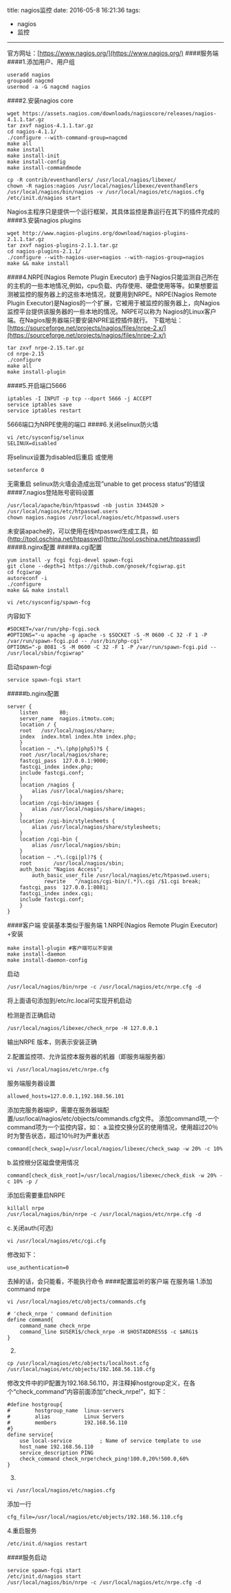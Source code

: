 title: nagios监控
date: 2016-05-8 16:21:36
tags:
- nagios
- 监控
---
官方网址：[https://www.nagios.org/](https://www.nagios.org/)
####服务端
####1.添加用户、用户组
```shell
useradd nagios
groupadd nagcmd
usermod -a -G nagcmd nagios
```
####2.安装nagios core
```shell
wget https://assets.nagios.com/downloads/nagioscore/releases/nagios-4.1.1.tar.gz
tar zxvf nagios-4.1.1.tar.gz
cd nagios-4.1.1/
./configure --with-command-group=nagcmd
make all
make install
make install-init
make install-config
make install-commandmode

cp -R contrib/eventhandlers/ /usr/local/nagios/libexec/
chown -R nagios:nagios /usr/local/nagios/libexec/eventhandlers
/usr/local/nagios/bin/nagios -v /usr/local/nagios/etc/nagios.cfg
/etc/init.d/nagios start
```
Nagios主程序只是提供一个运行框架，其具体监控是靠运行在其下的插件完成的
####3.安装nagios plugins
```shell
wget http://www.nagios-plugins.org/download/nagios-plugins-2.1.1.tar.gz
tar zxvf nagios-plugins-2.1.1.tar.gz
cd nagios-plugins-2.1.1/
./configure --with-nagios-user=nagios --with-nagios-group=nagios
make && make install
```
####4.NRPE(Nagios Remote Plugin Executor)
由于Nagios只能监测自己所在的主机的一些本地情况,例如，cpu负载、内存使用、硬盘使用等等。如果想要监测被监控的服务器上的这些本地情况，就要用到NRPE。NRPE(Nagios Remote Plugin Executor)是Nagios的一个扩展，它被用于被监控的服务器上，向Nagios监控平台提供该服务器的一些本地的情况。NRPE可以称为 Nagios的Linux客户端。在Nagios服务器端只要安装NPRE监控插件就行。
下载地址：[https://sourceforge.net/projects/nagios/files/nrpe-2.x/](https://sourceforge.net/projects/nagios/files/nrpe-2.x/)
```shell
tar zxvf nrpe-2.15.tar.gz
cd nrpe-2.15
./configure
make all
make install-plugin
```
####5.开启端口5666
```shell
iptables -I INPUT -p tcp --dport 5666 -j ACCEPT
service iptables save
service iptables restart
```
5666端口为NRPE使用的端口
####6.关闭selinux防火墙
```shell
vi /etc/sysconfig/selinux
SELINUX=disabled
```
将selinux设置为disabled后重启
或使用
```shell
setenforce 0
```
无需重启
selinux防火墙会造成出现”unable to get process status“的错误
####7.nagios登陆账号密码设置
```shell
/usr/local/apache/bin/htpasswd -nb justin 3344520 > /usr/local/nagios/etc/htpasswd.users
chown nagios.nagios /usr/local/nagios/etc/htpasswd.users
```
未安装apache的，可以使用在线htpasswd生成工具，如(http://tool.oschina.net/htpasswd)[http://tool.oschina.net/htpasswd]
####8.nginx配置
#####a.cgi配置
```shell
yum install -y fcgi fcgi-devel spawn-fcgi
git clone --depth=1 https://github.com/gnosek/fcgiwrap.git
cd fcgiwrap
autoreconf -i
./configure
make && make install

vi /etc/sysconfig/spawn-fcg
```
内容如下
```shell
#SOCKET=/var/run/php-fcgi.sock
#OPTIONS="-u apache -g apache -s $SOCKET -S -M 0600 -C 32 -F 1 -P /var/run/spawn-fcgi.pid -- /usr/bin/php-cgi"
OPTIONS="-p 8081 -S -M 0600 -C 32 -F 1 -P /var/run/spawn-fcgi.pid -- /usr/local/sbin/fcgiwrap"

```
启动spawn-fcgi
```shell
service spawn-fcgi start
```
#####b.nginx配置
```shell
server {
    listen       80;
    server_name  nagios.itmotu.com;
    location / {
    root   /usr/local/nagios/share;
    index  index.html index.htm index.php;
    }
    location ~ .*\.(php|php5)?$ {
    root /usr/local/nagios/share;
    fastcgi_pass  127.0.0.1:9000;
    fastcgi_index index.php;
    include fastcgi.conf;
    }
    location /nagios {
        alias /usr/local/nagios/share;
    }
    location /cgi-bin/images {
        alias /usr/local/nagios/share/images;
    }
    location /cgi-bin/stylesheets {
        alias /usr/local/nagios/share/stylesheets;
    }
    location /cgi-bin {
        alias /usr/local/nagios/sbin;
    }
    location ~ .*\.(cgi|pl)?$ {
    root       /usr/local/nagios/sbin;
    auth_basic "Nagios Access";
        auth_basic_user_file /usr/local/nagios/etc/htpasswd.users;
            rewrite   ^/nagios/cgi-bin/(.*)\.cgi /$1.cgi break;
    fastcgi_pass  127.0.0.1:8081;
    fastcgi_index index.cgi;
    include fastcgi.conf;
    }
}
```

####客户端
安装基本类似于服务端
1.NRPE(Nagios Remote Plugin Executor)
+安装
```shell
make install-plugin #客户端可以不安装
make install-daemon
make install-daemon-config
```

启动
```shell
/usr/local/nagios/bin/nrpe -c /usr/local/nagios/etc/nrpe.cfg -d
```
将上面语句添加到/etc/rc.local可实现开机启动

检测是否正确启动
```shell
/usr/local/nagios/libexec/check_nrpe -H 127.0.0.1
```
输出NRPE 版本，则表示安装正确

2.配置监控项、允许监控本服务器的机器（即服务端服务器）
```shell
vi /usr/local/nagios/etc/nrpe.cfg
```
服务端服务器设置
```shell
allowed_hosts=127.0.0.1,192.168.56.101
```
添加完服务器端IP，需要在服务器端配置/usr/local/nagios/etc/objects/commands.cfg文件。
添加command项,一个command项为一个监控内容，如：
a.监控交换分区的使用情况，使用超过20％时为警告状态，超过10％时为严重状态
```shell
command[check_swap]=/usr/local/nagios/libexec/check_swap -w 20% -c 10%
```
b.监控根分区磁盘使用情况
```shell
command[check_disk_root]=/usr/local/nagios/libexec/check_disk -w 20% -c 10% -p /
```
添加后需要重启NRPE
```shell
killall nrpe
/usr/local/nagios/bin/nrpe -c /usr/local/nagios/etc/nrpe.cfg -d
```
c.关闭auth(可选)
```shell
vi /usr/local/nagios/etc/cgi.cfg
```
修改如下：
```shell
use_authentication=0
```
去掉的话，会只能看，不能执行命令
####配置监听的客户端
在服务端
1.添加command nrpe
```shell
vi /usr/local/nagios/etc/objects/commands.cfg
```
```shell
# 'check_nrpe ' command definition
define command{
	command_name check_nrpe
    command_line $USER1$/check_nrpe -H $HOSTADDRESS$ -c $ARG1$
}
```
2.
```shell
cp /usr/local/nagios/etc/objects/localhost.cfg  /usr/local/nagios/etc/objects/192.168.56.110.cfg
```
修改文件中的IP配置为192.168.56.110，并注释掉hostgroup定义，在各个“check_command”内容前面添加“check_nrpe!”，如下：
```shell
#define hostgroup{  
#        hostgroup_name  linux-servers  
#        alias           Linux Servers  
#        members         192.168.56.110  
#}
define service{
    use local-service         ; Name of service template to use
    host_name 192.168.56.110
    service_description PING
    check_command check_nrpe!check_ping!100.0,20%!500.0,60%
}

```
3.
```shell
vi /usr/local/nagios/etc/nagios.cfg
```
添加一行
```shell
cfg_file=/usr/local/nagios/etc/objects/192.168.56.110.cfg
```
4.重启服务
```shell
/etc/init.d/nagios restart
```
####服务启动
```shell
service spawn-fcgi start
/etc/init.d/nagios start
/usr/local/nagios/bin/nrpe -c /usr/local/nagios/etc/nrpe.cfg -d
```
